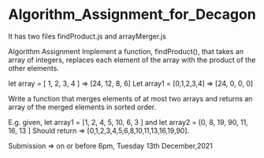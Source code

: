 # Algorithm_Assignment_for_Decagon
It has two files findProduct.js and arrayMerger.js


Algorithm Assignment
Implement a function, findProduct(), that takes an array of integers, replaces each element of the array with the product of the other elements. 

let array = [ 1, 2, 3, 4 ] => [24, 12, 8, 6]
Let array1 = [0,1,2,3,4] => [24, 0, 0, 0]

Write a function that merges elements of at most two arrays and returns an array of the merged elements in sorted order.

E.g. given, let array1 = [1, 2, 4, 5, 10, 6, 3 ] and let array2 = [0, 8, 19, 90, 11, 16, 13 ]
Should return => [0,1,2,3,4,5,6,8,10,11,13,16,19,90].


Submission => on or before 6pm, Tuesday 13th December,2021
